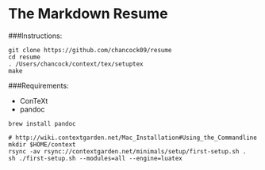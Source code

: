 The Markdown Resume
===================

###Instructions:

```
git clone https://github.com/chancock09/resume
cd resume
. /Users/chancock/context/tex/setuptex
make
```

###Requirements:

- ConTeXt
- pandoc

```
brew install pandoc

# http://wiki.contextgarden.net/Mac_Installation#Using_the_Commandline
mkdir $HOME/context
rsync -av rsync://contextgarden.net/minimals/setup/first-setup.sh .
sh ./first-setup.sh --modules=all --engine=luatex
```
